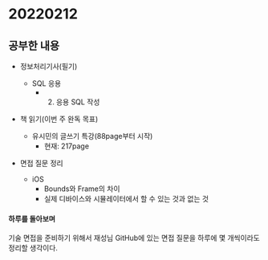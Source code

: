 # 20220212

## 공부한 내용
+ 정보처리기사(필기)
    * SQL 응용
      + 2. 응용 SQL 작성

+ 책 읽기(이번 주 완독 목표)
  - 유시민의 글쓰기 특강(88page부터 시작)
    * 현재: 217page
    
+ 면접 질문 정리
  - iOS
    * Bounds와 Frame의 차이
    * 실제 디바이스와 시뮬레이터에서 할 수 있는 것과 없는 것

#### 하루를 돌아보며
기술 면접을 준비하기 위해서 재성님 GitHub에 있는 면접 질문을 하루에 몇 개씩이라도 정리할 생각이다.
